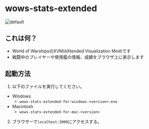 # wows-stats-extended

![default](https://user-images.githubusercontent.com/6896790/130349055-b5333702-9ef9-4ffc-8905-7adf97bf5dd3.png)

## これは何？
- World of WarshipsのXVM(eXtended Visualization Mod)です
- 戦闘中のプレイヤーや使用艦の情報、成績をブラウザ上に表示します

## 起動方法
1. 以下のファイルを実行してください。
  - Windows
    - `wows-stats-extended-for-windows-<version>.exe`
  - Macintosh
    - `wows-stats-extended-for-mac-<version>`
2. ブラウザーで`localhost:3000`にアクセスする。
